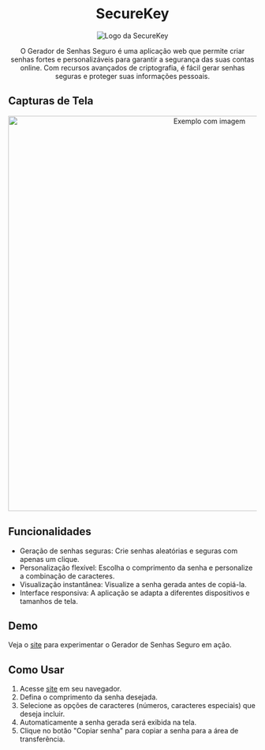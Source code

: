<h1 align="center">SecureKey</h1>

<p align="center">
  <img src="https://securekey-delta.vercel.app/logoBanner.svg" alt="Logo da SecureKey">
</p>

<p align="center">
  O Gerador de Senhas Seguro é uma aplicação web que permite criar senhas fortes e personalizáveis para garantir a segurança das suas contas online. Com recursos avançados de criptografia, é fácil gerar senhas seguras e proteger suas informações pessoais.
</p>

## Capturas de Tela

<p align="center">
  <img src="https://media.discordapp.net/attachments/1094031953465974787/1121624896997441596/e48f0625-0f43-45d2-824a-a98d653493fa.png" alt="Exemplo com imagem" width="800">
</p>

## Funcionalidades

- Geração de senhas seguras: Crie senhas aleatórias e seguras com apenas um clique.
- Personalização flexível: Escolha o comprimento da senha e personalize a combinação de caracteres.
- Visualização instantânea: Visualize a senha gerada antes de copiá-la.
- Interface responsiva: A aplicação se adapta a diferentes dispositivos e tamanhos de tela.

## Demo

Veja o [site](https://securekey-delta.vercel.app/) para experimentar o Gerador de Senhas Seguro em ação.

## Como Usar

1. Acesse [site](https://securekey-delta.vercel.app/) em seu navegador.
2. Defina o comprimento da senha desejada.
3. Selecione as opções de caracteres (números, caracteres especiais) que deseja incluir.
4. Automaticamente a senha gerada será exibida na tela.
5. Clique no botão "Copiar senha" para copiar a senha para a área de transferência.

